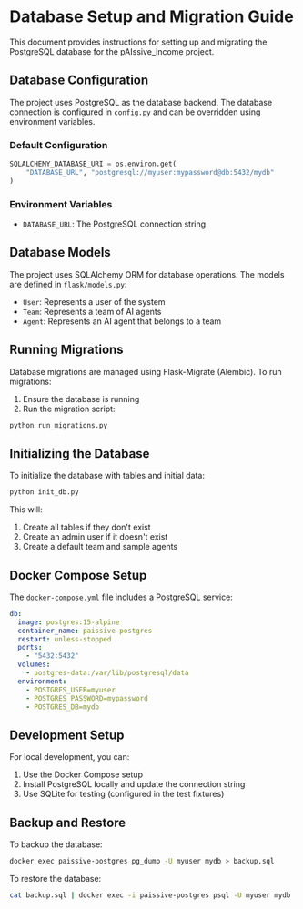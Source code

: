 # Database Setup and Migration Guide

This document provides instructions for setting up and migrating the PostgreSQL database for the pAIssive_income project.

## Database Configuration

The project uses PostgreSQL as the database backend. The database connection is configured in `config.py` and can be overridden using environment variables.

### Default Configuration

```python
SQLALCHEMY_DATABASE_URI = os.environ.get(
    "DATABASE_URL", "postgresql://myuser:mypassword@db:5432/mydb"
)
```

### Environment Variables

- `DATABASE_URL`: The PostgreSQL connection string

## Database Models

The project uses SQLAlchemy ORM for database operations. The models are defined in `flask/models.py`:

- `User`: Represents a user of the system
- `Team`: Represents a team of AI agents
- `Agent`: Represents an AI agent that belongs to a team

## Running Migrations

Database migrations are managed using Flask-Migrate (Alembic). To run migrations:

1. Ensure the database is running
2. Run the migration script:

```bash
python run_migrations.py
```

## Initializing the Database

To initialize the database with tables and initial data:

```bash
python init_db.py
```

This will:
1. Create all tables if they don't exist
2. Create an admin user if it doesn't exist
3. Create a default team and sample agents

## Docker Compose Setup

The `docker-compose.yml` file includes a PostgreSQL service:

```yaml
db:
  image: postgres:15-alpine
  container_name: paissive-postgres
  restart: unless-stopped
  ports:
    - "5432:5432"
  volumes:
    - postgres-data:/var/lib/postgresql/data
  environment:
    - POSTGRES_USER=myuser
    - POSTGRES_PASSWORD=mypassword
    - POSTGRES_DB=mydb
```

## Development Setup

For local development, you can:

1. Use the Docker Compose setup
2. Install PostgreSQL locally and update the connection string
3. Use SQLite for testing (configured in the test fixtures)

## Backup and Restore

To backup the database:

```bash
docker exec paissive-postgres pg_dump -U myuser mydb > backup.sql
```

To restore the database:

```bash
cat backup.sql | docker exec -i paissive-postgres psql -U myuser mydb
```
